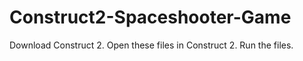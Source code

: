 # Construct2-Spaceshooter-Game
Download Construct 2.
Open these files in Construct 2.
Run the files.
